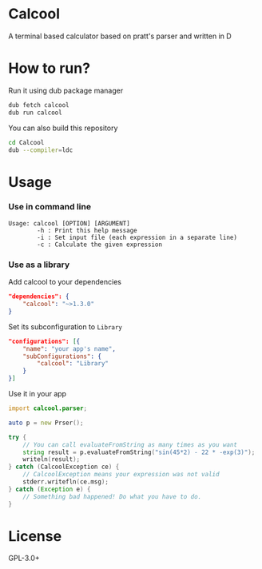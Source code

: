 # Calcool

A terminal based calculator based on pratt's parser and written in D

# How to run?

Run it using dub package manager
```bash
dub fetch calcool
dub run calcool
```

You can also build this repository
```bash
cd Calcool
dub --compiler=ldc
```

# Usage

### Use in command line

```
Usage: calcool [OPTION] [ARGUMENT]
        -h : Print this help message
        -i : Set input file (each expression in a separate line)
        -c : Calculate the given expression
```

### Use as a library

Add calcool to your dependencies

```json
"dependencies": {
    "calcool": "~>1.3.0"
}
```

Set its subconfiguration to `Library`

```json
"configurations": [{
    "name": "your app's name",
    "subConfigurations": {
        "calcool": "Library"
    }
}]
```

Use it in your app

```d
import calcool.parser;

auto p = new Prser();

try {
    // You can call evaluateFromString as many times as you want
    string result = p.evaluateFromString("sin(45*2) - 22 * -exp(3)");
    writeln(result);
} catch (CalcoolException ce) {
    // CalcoolException means your expression was not valid
    stderr.writefln(ce.msg);
} catch (Exception e) {
    // Something bad happened! Do what you have to do.
}

```

# License

GPL-3.0+
